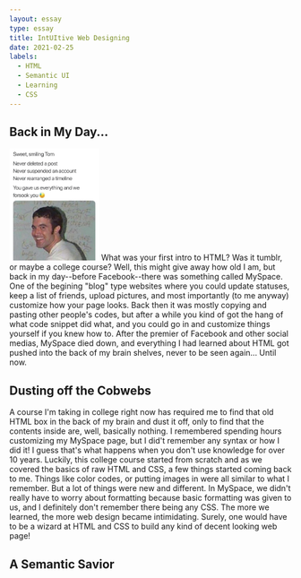 ```yaml
---
layout: essay
type: essay
title: IntUItive Web Designing
date: 2021-02-25
labels:
  - HTML
  - Semantic UI
  - Learning
  - CSS
---
```


## Back in My Day...
<img class="ui float image" src="../images/myspaceTom.jpg" height="200px">
  What was your first intro to HTML?  Was it tumblr, or maybe a college course?  Well, this might give away how old I am, but back in my day--before Facebook--there was something called MySpace.  One of the begining "blog" type websites where you could update statuses, keep a list of friends, upload pictures, and most importantly (to me anyway) customize how your page looks.  Back then it was mostly copying and pasting other people's codes, but after a while you kind of got the hang of what code snippet did what, and you could go in and customize things yourself if you knew how to.  After the premier of Facebook and other social medias, MySpace died down, and everything I had learned about HTML got pushed into the back of my brain shelves, never to be seen again... Until now.
  
## Dusting off the Cobwebs
  A course I'm taking in college right now has required me to find that old HTML box in the back of my brain and dust it off, only to find that the contents inside are, well, basically nothing.  I remembered spending hours customizing my MySpace page, but I did't remember any syntax or how I did it!  I guess that's what happens when you don't use knowledge for over 10 years.  Luckily, this college course started from scratch and as we covered the basics of raw HTML and CSS, a few things started coming back to me.  Things like color codes, or putting images in were all similar to what I remember.  But a lot of things were new and different.  In MySpace, we didn't really have to worry about formatting because basic formatting was given to us, and I definitely don't remember there being any CSS.  The more we learned, the more web design became intimidating.  Surely, one would have to be a wizard at HTML and CSS to build any kind of decent looking web page!
  
## A Semantic Savior
  
